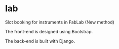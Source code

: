 # lab
Slot booking for instruments in FabLab (New method)

The front-end is designed using Bootstrap.

The back-end is built with Django.

